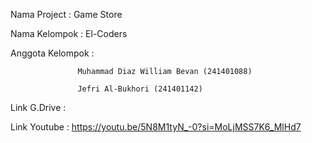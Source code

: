 Nama Project     : Game Store

Nama Kelompok    : El-Coders

Anggota Kelompok : 

                   Muhammad Diaz William Bevan (241401088)

                   Jefri Al-Bukhori (241401142)
                   
Link G.Drive     : 

Link Youtube     : https://youtu.be/5N8M1tyN_-0?si=MoLjMSS7K6_MlHd7
